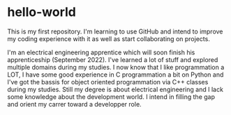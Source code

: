 # hello-world
This is my first repository. I'm learning to use GitHub and intend to improve my coding experience with it as well as start collaborating on projects.

I'm an electrical engineering apprentice which will soon finish his apprenticeship (September 2022). I've learned a lot of stuff and explored multiple domains during my studies. I now know that I like programmation a LOT, I have some good experience in C programmation a bit on Python and I've got the bassis for object oriented programmation via C++ classes during my studies. Still my degree is about electrical engineering and I lack some knowledge about the development world. I intend in filling the gap and orient my carrer toward a developper role.
